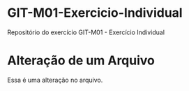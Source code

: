 # GIT-M01-Exercicio-Individual
Repositório do exercício GIT-M01 - Exercício Individual
# Alteração de um Arquivo
Essa é uma alteração no arquivo.

